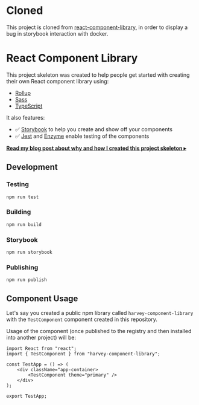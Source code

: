 # Cloned

This project is cloned from [react-component-library](https://github.com/HarveyD/react-component-library), in order to display a bug in storybook interaction with docker.

# React Component Library

This project skeleton was created to help people get started with creating their own React component library using:
- [Rollup](https://github.com/rollup/rollup)
- [Sass](https://sass-lang.com/)
- [TypeScript](https://www.typescriptlang.org/)

It also features:
- :white_check_mark: [Storybook](https://storybook.js.org/) to help you create and show off your components
- :white_check_mark: [Jest](https://jestjs.io/) and [Enzyme](https://airbnb.io/enzyme/) enable testing of the components

[**Read my blog post about why and how I created this project skeleton ▸**](https://blog.harveydelaney.com/creating-your-own-react-component-library/)

## Development
### Testing
`npm run test`

### Building
`npm run build`

### Storybook
`npm run storybook`

### Publishing
`npm run publish`

## Component Usage
Let's say you created a public npm library called `harvey-component-library` with the `TestComponent` component created in this repository.

Usage of the component (once published to the registry and then installed into another project) will be:

```
import React from "react";
import { TestComponent } from "harvey-component-library";

const TestApp = () => (
    <div className="app-container>
        <TestComponent theme="primary" />
    </div>
);

export TestApp;
```
